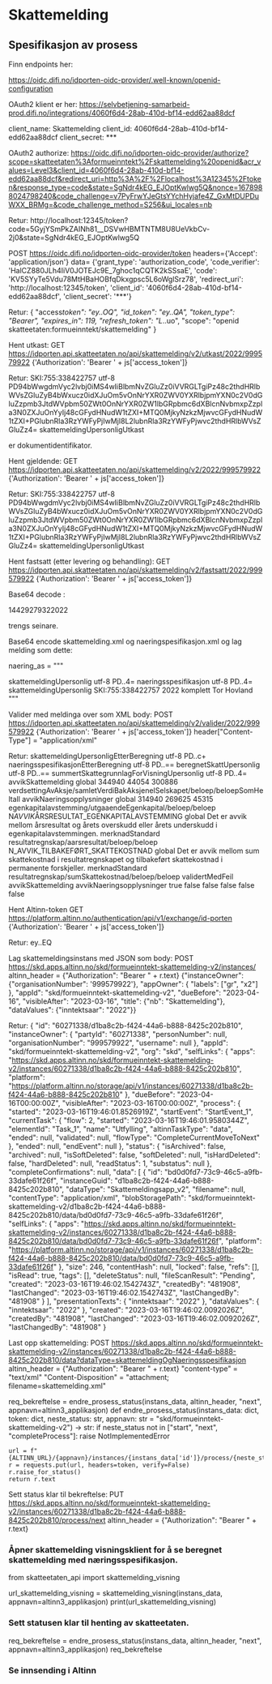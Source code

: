 # Skattemelding

## Spesifikasjon av prosess

Finn endpoints her:

https://oidc.difi.no/idporten-oidc-provider/.well-known/openid-configuration

OAuth2 klient er her:
https://selvbetjening-samarbeid-prod.difi.no/integrations/4060f6d4-28ab-410d-bf14-edd62aa88dcf

client_name: Skattemelding
client_id: 4060f6d4-28ab-410d-bf14-edd62aa88dcf
client_secret: \*\*\*

OAuth2 authorize:
https://oidc.difi.no/idporten-oidc-provider/authorize?scope=skatteetaten%3Aformueinntekt%2Fskattemelding%20openid&acr_values=Level3&client_id=4060f6d4-28ab-410d-bf14-edd62aa88dcf&redirect_uri=http%3A%2F%2Flocalhost%3A12345%2Ftoken&response_type=code&state=SgNdr4kEG_EJOptKwlwg5Q&nonce=1678988024798240&code_challenge=v7PyFrwYJeGtsYYchHyjafe4Z_GxMtDUPDuWXX_BRMg=&code_challenge_method=S256&ui_locales=nb

Retur:
http://localhost:12345/token?code=5GyjYSmPkZAINh81\_\_DSVwHBMTNTM8U8UeVkbCv-2j0&state=SgNdr4kEG_EJOptKwlwg5Q

POST https://oidc.difi.no/idporten-oidc-provider/token
headers={'Accept': 'application/json'}
data= {'grant_type': 'authorization_code',
'code_verifier': 'HalCZ880JLh4IiV0JOTEJc9E_7ghoc1qCQTK2kSSsaE',
'code': 'KV5SYyTe5Vdu78MtHBaHOBfqDkxgpsc5L6oWglSrz78',
'redirect_uri': 'http://localhost:12345/token',
'client_id': '4060f6d4-28ab-410d-bf14-edd62aa88dcf',
'client_secret': '\*\*\*'}

Retur:
{
"access*token": "ey..OQ",
"id_token": "ey..QA",
"token_type": "Bearer",
"expires_in": 119,
"refresh_token": "L*..uo",
"scope": "openid skatteetaten:formueinntekt/skattemelding"
}

Hent utkast:
GET https://idporten.api.skatteetaten.no/api/skattemelding/v2/utkast/2022/999579922
{'Authorization': 'Bearer ' + js['access_token']}

Retur:
<skattemeldingOgNaeringsspesifikasjonforespoerselResponse xmlns="no:skatteetaten:fastsetting:formueinntekt:skattemeldingognaeringsspesifikasjon:forespoersel:response:v2">
<dokumenter>
<skattemeldingdokument>
<id>SKI:755:338422757</id>
<encoding>utf-8</encoding>
<content>PD94bWwgdmVyc2lvbj0iMS4wIiBlbmNvZGluZz0iVVRGLTgiPz48c2thdHRlbWVsZGluZyB4bWxucz0idXJuOm5vOnNrYXR0ZWV0YXRlbjpmYXN0c2V0dGluZzpmb3JtdWVpbm50ZWt0OnNrYXR0ZW1lbGRpbmc6dXBlcnNvbmxpZzpla3N0ZXJuOnYyIj48cGFydHNudW1tZXI+MTQ0MjkyNzkzMjwvcGFydHNudW1tZXI+PGlubnRla3RzYWFyPjIwMjI8L2lubnRla3RzYWFyPjwvc2thdHRlbWVsZGluZz4=</content>
<type>skattemeldingUpersonligUtkast</type>
</skattemeldingdokument>
</dokumenter>
</skattemeldingOgNaeringsspesifikasjonforespoerselResponse>

<id> er dokumentidentifikator.

Hent gjeldende:
GET https://idporten.api.skatteetaten.no/api/skattemelding/v2/2022/999579922
{'Authorization': 'Bearer ' + js['access_token']}

Retur:
<skattemeldingOgNaeringsspesifikasjonforespoerselResponse xmlns="no:skatteetaten:fastsetting:formueinntekt:skattemeldingognaeringsspesifikasjon:forespoersel:response:v2">
<dokumenter>
<skattemeldingdokument>
<id>SKI:755:338422757</id>
<encoding>utf-8</encoding>
<content>PD94bWwgdmVyc2lvbj0iMS4wIiBlbmNvZGluZz0iVVRGLTgiPz48c2thdHRlbWVsZGluZyB4bWxucz0idXJuOm5vOnNrYXR0ZWV0YXRlbjpmYXN0c2V0dGluZzpmb3JtdWVpbm50ZWt0OnNrYXR0ZW1lbGRpbmc6dXBlcnNvbmxpZzpla3N0ZXJuOnYyIj48cGFydHNudW1tZXI+MTQ0MjkyNzkzMjwvcGFydHNudW1tZXI+PGlubnRla3RzYWFyPjIwMjI8L2lubnRla3RzYWFyPjwvc2thdHRlbWVsZGluZz4=</content>
<type>skattemeldingUpersonligUtkast</type>
</skattemeldingdokument>
</dokumenter>
</skattemeldingOgNaeringsspesifikasjonforespoerselResponse>

Hent fastsatt (etter levering og behandling):
GET https://idporten.api.skatteetaten.no/api/skattemelding/v2/fastsatt/2022/999579922
{'Authorization': 'Bearer ' + js['access_token']}

Base64 decode <content>:

<?xml version="1.0" encoding="UTF-8"?><skattemelding xmlns="urn:no:skatteetaten:fastsetting:formueinntekt:skattemelding:upersonlig:ekstern:v2"><partsnummer>1442927932</partsnummer><inntektsaar>2022</inntektsaar></skattemelding>

<partsnummer> trengs seinare.

Base64 encode skattemelding.xml og naeringspesifikasjon.xml og lag melding som dette:

naering_as = """

<?xml version="1.0" encoding="utf-8" ?>
<skattemeldingOgNaeringsspesifikasjonRequest xmlns="no:skatteetaten:fastsetting:formueinntekt:skattemeldingognaeringsspesifikasjon:request:v2">
    <dokumenter>
        <dokument>
            <type>skattemeldingUpersonlig</type>
            <encoding>utf-8</encoding>
            <content>PD..4=</content>
        </dokument>
        <dokument>
            <type>naeringsspesifikasjon</type>
            <encoding>utf-8</encoding>
            <content>PD..4=</content>
        </dokument>
    </dokumenter>
    <dokumentreferanseTilGjeldendeDokument>
        <dokumenttype>skattemeldingUpersonlig</dokumenttype>
        <dokumentidentifikator>SKI:755:338422757</dokumentidentifikator>
    </dokumentreferanseTilGjeldendeDokument>
    <inntektsaar>2022</inntektsaar>
    <innsendingsinformasjon>
        <innsendingstype>komplett</innsendingstype>
        <opprettetAv>Tor Hovland</opprettetAv>
    </innsendingsinformasjon>
</skattemeldingOgNaeringsspesifikasjonRequest>
"""

Valider med meldinga over som XML body:
POST https://idporten.api.skatteetaten.no/api/skattemelding/v2/valider/2022/999579922
{'Authorization': 'Bearer ' + js['access_token']}
header["Content-Type"] = "application/xml"

Retur:
<skattemeldingOgNaeringsspesifikasjonResponse xmlns="no:skatteetaten:fastsetting:formueinntekt:skattemeldingognaeringsspesifikasjon:response:v2">
<dokumenter>
<dokument>
<type>skattemeldingUpersonligEtterBeregning</type>
<encoding>utf-8</encoding>
<content>PD..c+</content>
</dokument>
<dokument>
<type>naeringsspesifikasjonEtterBeregning</type>
<encoding>utf-8</encoding>
<content>PD..==</content>
</dokument>
<dokument>
<type>beregnetSkattUpersonlig</type>
<encoding>utf-8</encoding>
<content>PD..==</content>
</dokument>
<dokument>
<type>summertSkattegrunnlagForVisningUpersonlig</type>
<encoding>utf-8</encoding>
<content>PD..4=</content>
</dokument>
</dokumenter>
<avvikEtterBeregning>
<avvik>
<avvikstype>avvikSkattemelding</avvikstype>
<forekomstidentifikator>global</forekomstidentifikator>
<mottattVerdi>344940</mottattVerdi>
<beregnetVerdi>44054</beregnetVerdi>
<avvikIVerdi>300886</avvikIVerdi>
<sti>verdsettingAvAksje/samletVerdiBakAksjeneISelskapet/beloep/beloepSomHeltall</sti>
</avvik>
<avvik>
<avvikstype>avvikNaeringsopplysninger</avvikstype>
<forekomstidentifikator>global</forekomstidentifikator>
<mottattVerdi>314940</mottattVerdi>
<beregnetVerdi>269625</beregnetVerdi>
<avvikIVerdi>45315</avvikIVerdi>
<sti>egenkapitalavstemming/utgaaendeEgenkapital/beloep/beloep</sti>
</avvik>
</avvikEtterBeregning>
<veiledningEtterKontroll>
<veiledning>
<veiledningstype>N*AVVIK*ÅRSRESULTAT_EGENKAPITALAVSTEMMING</veiledningstype>
<forekomstidentifikator>global</forekomstidentifikator>
<hjelpetekst>Det er avvik mellom årsresultat og årets overskudd eller årets underskudd i egenkapitalavstemmingen.</hjelpetekst>
<betjeningsstrategi>merknadStandard</betjeningsstrategi>
<sti>resultatregnskap/aarsresultat/beloep/beloep</sti>
</veiledning>
<veiledning>
<veiledningstype>N_AVVIK_TILBAKEFØRT_SKATTEKOSTNAD</veiledningstype>
<forekomstidentifikator>global</forekomstidentifikator>
<hjelpetekst>Det er avvik mellom sum skattekostnad i resultatregnskapet og tilbakeført skattekostnad i permanente forskjeller.</hjelpetekst>
<betjeningsstrategi>merknadStandard</betjeningsstrategi>
<sti>resultatregnskap/sumSkattekostnad/beloep/beloep</sti>
</veiledning>
</veiledningEtterKontroll>
<resultatAvValidering>validertMedFeil</resultatAvValidering>
<aarsakTilValidertMedFeil>avvikSkattemelding</aarsakTilValidertMedFeil>
<aarsakTilValidertMedFeil>avvikNaeringsopplysninger</aarsakTilValidertMedFeil>
<informasjonOmUpersonligSkattesubjekt>
<erFritattForFormuesskatt>true</erFritattForFormuesskatt>
<erOmfattetAvSaerreglerForKraftforetak>false</erOmfattetAvSaerreglerForKraftforetak>
<erOmfattetAvPetroleumsskatteloven>false</erOmfattetAvPetroleumsskatteloven>
<erOmfattetAvRederiskatteordningen>false</erOmfattetAvRederiskatteordningen>
<erOmfattetAvFinansskattPaaLoennOgOverskudd>false</erOmfattetAvFinansskattPaaLoennOgOverskudd>
<harLeveringsfritak>false</harLeveringsfritak>
</informasjonOmUpersonligSkattesubjekt>
</skattemeldingOgNaeringsspesifikasjonResponse>

Hent Altinn-token
GET https://platform.altinn.no/authentication/api/v1/exchange/id-porten
{'Authorization': 'Bearer ' + js['access_token']}

Retur:
ey..EQ

Lag skattemeldingsinstans med JSON som body:
POST https://skd.apps.altinn.no/skd/formueinntekt-skattemelding-v2/instances/
altinn_header = {"Authorization": "Bearer " + r.text}
{"instanceOwner": {"organisationNumber": '999579922'},
"appOwner": {
"labels": ["gr", "x2"]
}, "appId": "skd/formueinntekt-skattemelding-v2", "dueBefore": "2023-04-16", "visibleAfter": "2023-03-16",
"title": {"nb": "Skattemelding"}, "dataValues": {"inntektsaar": "2022"}}

Retur:
{
"id": "60271338/d1ba8c2b-f424-44a6-b888-8425c202b810",
"instanceOwner": {
"partyId": "60271338",
"personNumber": null,
"organisationNumber": "999579922",
"username": null
},
"appId": "skd/formueinntekt-skattemelding-v2",
"org": "skd",
"selfLinks": {
"apps": "https://skd.apps.altinn.no/skd/formueinntekt-skattemelding-v2/instances/60271338/d1ba8c2b-f424-44a6-b888-8425c202b810",
"platform": "https://platform.altinn.no/storage/api/v1/instances/60271338/d1ba8c2b-f424-44a6-b888-8425c202b810"
},
"dueBefore": "2023-04-16T00:00:00Z",
"visibleAfter": "2023-03-16T00:00:00Z",
"process": {
"started": "2023-03-16T19:46:01.8526919Z",
"startEvent": "StartEvent_1",
"currentTask": {
"flow": 2,
"started": "2023-03-16T19:46:01.9580344Z",
"elementId": "Task_1",
"name": "Utfylling",
"altinnTaskType": "data",
"ended": null,
"validated": null,
"flowType": "CompleteCurrentMoveToNext"
},
"ended": null,
"endEvent": null
},
"status": {
"isArchived": false,
"archived": null,
"isSoftDeleted": false,
"softDeleted": null,
"isHardDeleted": false,
"hardDeleted": null,
"readStatus": 1,
"substatus": null
},
"completeConfirmations": null,
"data": [
{
"id": "bd0d0fd7-73c9-46c5-a9fb-33dafe61f26f",
"instanceGuid": "d1ba8c2b-f424-44a6-b888-8425c202b810",
"dataType": "Skattemeldingsapp_v2",
"filename": null,
"contentType": "application/xml",
"blobStoragePath": "skd/formueinntekt-skattemelding-v2/d1ba8c2b-f424-44a6-b888-8425c202b810/data/bd0d0fd7-73c9-46c5-a9fb-33dafe61f26f",
"selfLinks": {
"apps": "https://skd.apps.altinn.no/skd/formueinntekt-skattemelding-v2/instances/60271338/d1ba8c2b-f424-44a6-b888-8425c202b810/data/bd0d0fd7-73c9-46c5-a9fb-33dafe61f26f",
"platform": "https://platform.altinn.no/storage/api/v1/instances/60271338/d1ba8c2b-f424-44a6-b888-8425c202b810/data/bd0d0fd7-73c9-46c5-a9fb-33dafe61f26f"
},
"size": 246,
"contentHash": null,
"locked": false,
"refs": [],
"isRead": true,
"tags": [],
"deleteStatus": null,
"fileScanResult": "Pending",
"created": "2023-03-16T19:46:02.1542743Z",
"createdBy": "481908",
"lastChanged": "2023-03-16T19:46:02.1542743Z",
"lastChangedBy": "481908"
}
],
"presentationTexts": {
"inntektsaar": "2022"
},
"dataValues": {
"inntektsaar": "2022"
},
"created": "2023-03-16T19:46:02.0092026Z",
"createdBy": "481908",
"lastChanged": "2023-03-16T19:46:02.0092026Z",
"lastChangedBy": "481908"
}

Last opp skattemelding:
POST https://skd.apps.altinn.no/skd/formueinntekt-skattemelding-v2/instances/60271338/d1ba8c2b-f424-44a6-b888-8425c202b810/data?dataType=skattemeldingOgNaeringsspesifikasjon
altinn_header = {"Authorization": "Bearer " + r.text}
"content-type" = "text/xml"
"Content-Disposition" = "attachment; filename=skattemelding.xml"

req_bekreftelse = endre_prosess_status(instans_data, altinn_header, "next", appnavn=altinn3_applikasjon)
def endre_prosess_status(instans_data: dict, token: dict, neste_status: str,
appnavn: str = "skd/formueinntekt-skattemelding-v2") -> str:
if neste_status not in ["start", "next", "completeProcess"]:
raise NotImplementedError

    url = f"{ALTINN_URL}/{appnavn}/instances/{instans_data['id']}/process/{neste_status}"
    r = requests.put(url, headers=token, verify=False)
    r.raise_for_status()
    return r.text

Sett status klar til bekreftelse:
PUT https://skd.apps.altinn.no/skd/formueinntekt-skattemelding-v2/instances/60271338/d1ba8c2b-f424-44a6-b888-8425c202b810/process/next
altinn_header = {"Authorization": "Bearer " + r.text}

### Åpner skattemelding visningsklient for å se beregnet skattemelding med næringsspesifikasjon.

from skatteetaten_api import skattemelding_visning

url_skattemelding_visning = skattemelding_visning(instans_data, appnavn=altinn3_applikasjon)
print(url_skattemelding_visning)

### Sett statusen klar til henting av skatteetaten.

req_bekreftelse = endre_prosess_status(instans_data, altinn_header, "next", appnavn=altinn3_applikasjon)
req_bekreftelse

### Se innsending i Altinn
